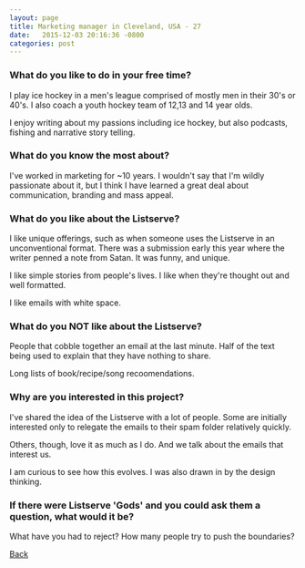 ```yaml
---
layout: page
title: Marketing manager in Cleveland, USA - 27
date:   2015-12-03 20:16:36 -0800
categories: post
---
```


### What do you like to do in your free time?
<p>I play ice hockey in a men's league comprised of mostly men in their 30's or 40's. I also coach a youth hockey team of 12,13 and 14 year olds.

I enjoy writing about my passions including ice hockey, but also podcasts, fishing and narrative story telling.</p>

### What do you know the most about?
<p>I've worked in marketing for ~10 years. I wouldn't say that I'm wildly passionate about it, but I think I have learned a great deal about communication, branding and mass appeal.</p>

### What do you like about the Listserve?
<p>I like unique offerings, such as when someone uses the Listserve in an unconventional format. There was a submission early this year where the writer penned a note from Satan. It was funny, and unique.

I like simple stories from people's lives. I like when they're thought out and well formatted.

I like emails with white space.</p>

### What do you NOT like about the Listserve?
<p>People that cobble together an email at the last minute. Half of the text being used to explain that they have nothing to share.

Long lists of book/recipe/song recoomendations.</p>

### Why are you interested in this project?
<p>I've shared the idea of the Listserve with a lot of people. Some are initially interested only to relegate the emails to their spam folder relatively quickly.

Others, though, love it as much as I do. And we talk about the emails that interest us.

I am curious to see how this evolves. I was also drawn in by the design thinking.</p>

### If there were Listserve 'Gods' and you could ask them a question, what would it be?
<p>What have you had to reject? How many people try to push the boundaries?</p>

[Back][1]

[1]: /responders/all